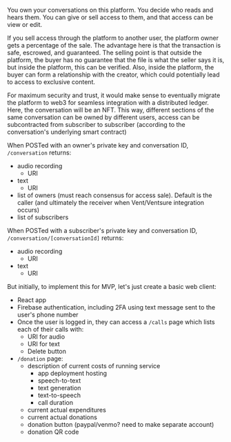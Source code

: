 You own your conversations on this platform.  You decide who reads and hears them.  You can give or sell access to them, and that access can be view or edit.

If you sell access through the platform to another user, the platform owner gets a percentage of the sale.  The advantage here is that the transaction is safe, escrowed, and guaranteed.  The selling point is that outside the platform, the buyer has no guarantee that the file is what the seller says it is, but inside the platform, this can be verified.  Also, inside the platform, the buyer can form a relationship with the creator, which could potentially lead to access to exclusive content.

For maximum security and trust, it would make sense to eventually migrate the platform to web3 for seamless integration with a distributed ledger.  Here, the conversation will be an NFT.  This way, different sections of the same conversation can be owned by different users, access can be subcontracted from subscriber to subscriber (according to the conversation's underlying smart contract)

When POSTed with an owner's private key and conversation ID, `/conversation` returns:
- audio recording 
  - URI
- text
  - URI
- list of owners (must reach consensus for access sale).  Default is the caller (and ultimately the receiver when Vent/Ventsure integration occurs)
- list of subscribers

When POSTed with a subscriber's private key and conversation ID, `/conversation/[conversationId]` returns:
- audio recording
  - URI
- text
  - URI
 
 But initially, to implement this for MVP, let's just create a basic web client:
 - React app
 - Firebase authentication, including 2FA using text message sent to the user's phone number
 - Once the user is logged in, they can access a `/calls` page which lists each of their calls with:
   - URI for audio
   - URI for text
   - Delete button
 - `/donation` page:
   - description of current costs of running service
     - app deployment hosting
     - speech-to-text
     - text generation
     - text-to-speech
     - call duration
   - current actual expenditures
   - current actual donations
   - donation button (paypal/venmo? need to make separate account)
   - donation QR code